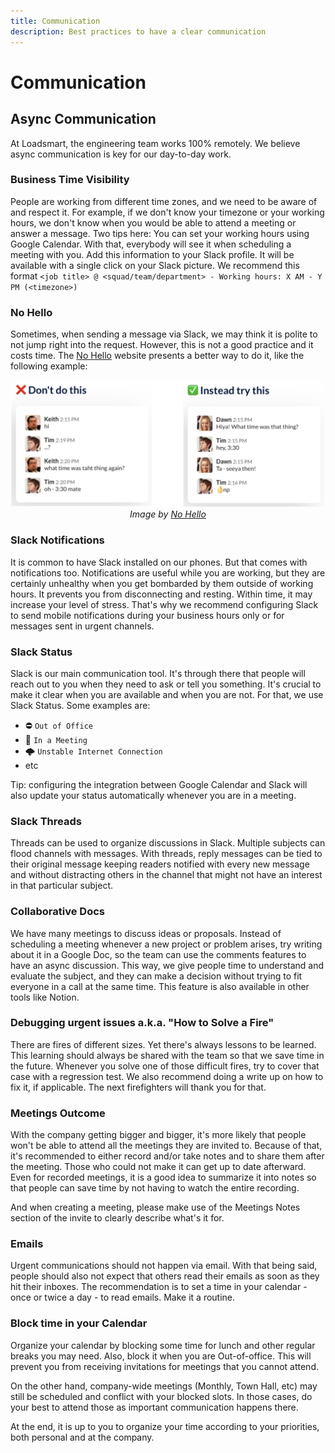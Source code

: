 ```yaml
---
title: Communication
description: Best practices to have a clear communication
---
```


# Communication

## Async Communication

At Loadsmart, the engineering team works 100% remotely. We believe async communication is key for our day-to-day work.

### Business Time Visibility

People are working from different time zones, and we need to be aware of and respect it. For example, if we don't know your timezone or your working hours, we don't know when you would be able to attend a meeting or answer a message. Two tips here:
You can set your working hours using Google Calendar. With that, everybody will see it when scheduling a meeting with you.
Add this information to your Slack profile. It will be available with a single click on your Slack picture. We recommend this format `<job title> @ <squad/team/department> - Working hours: X AM - Y PM (<timezone>)`

### No Hello

Sometimes, when sending a message via Slack, we may think it is polite to not jump right into the request. However, this is not a good practice and it costs time. The [No Hello](https://nohello.net) website presents a better way to do it, like the following example:
<div align="center">
  <img alt="No Hello" src="./no-hello.png" width="600" />
  <br/>
  <i>Image by <a href="https://nohello.net">No Hello</a></i>
</div>

### Slack Notifications

It is common to have Slack installed on our phones. But that comes with notifications too. Notifications are useful while you are working, but they are certainly unhealthy when you get bombarded by them outside of working hours. It prevents you from disconnecting and resting. Within time, it may increase your level of stress. That's why we recommend configuring Slack to send mobile notifications during your business hours only or for messages sent in urgent channels.


### Slack Status

Slack is our main communication tool. It's through there that people will reach out to you when they need to ask or tell you something. It's crucial to make it clear when you are available and when you are not. For that, we use Slack Status. Some examples are: 

- ⛔ `Out of Office`
- 📆 `In a Meeting`
- 🌩️ `Unstable Internet Connection`
- etc

Tip: configuring the integration between Google Calendar and Slack will also update your status automatically whenever you are in a meeting.

### Slack Threads

Threads can be used to organize discussions in Slack. Multiple subjects can flood channels with messages. With threads, reply messages can be tied to their original message keeping readers notified with every new message and without distracting others in the channel that might not have an interest in that particular subject. 

### Collaborative Docs

We have many meetings to discuss ideas or proposals. Instead of scheduling a meeting whenever a new project or problem arises, try writing about it in a Google Doc, so the team can use the comments features to have an async discussion. This way, we give people time to understand and evaluate the subject, and they can make a decision without trying to fit everyone in a call at the same time. This feature is also available in other tools like Notion.


### Debugging urgent issues a.k.a. "How to Solve a Fire"

There are fires of different sizes. Yet there's always lessons to be learned. This learning should always be shared with the team so that we save time in the future. Whenever you solve one of those difficult fires, try to cover that case with a regression test. We also recommend doing a write up on how to fix it, if applicable. The next firefighters will thank you for that.


### Meetings Outcome

With the company getting bigger and bigger, it's more likely that people won't be able to attend all the meetings they are invited to. Because of that, it's recommended to either record and/or take notes and to share them after the meeting. Those who could not make it can get up to date afterward. Even for recorded meetings, it is a good idea to summarize it into notes so that people can save time by not having to watch the entire recording.

And when creating a meeting, please make use of the Meetings Notes section of the invite to clearly describe what's it for.


### Emails

Urgent communications should not happen via email. With that being said, people should also not expect that others read their emails as soon as they hit their inboxes. The recommendation is to set a time in your calendar - once or twice a day - to read emails. Make it a routine.


### Block time in your Calendar

Organize your calendar by blocking some time for lunch and other regular breaks you may need. Also, block it when you are Out-of-office. This will prevent you from receiving invitations for meetings that you cannot attend. 

On the other hand, company-wide meetings (Monthly, Town Hall, etc) may still be scheduled and conflict with your blocked slots. In those cases, do your best to attend those as important communication happens there.

At the end, it is up to you to organize your time according to your priorities, both personal and at the company.